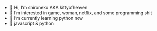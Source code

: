- 👋 Hi, I’m shironeko AKA kittyofheaven
- 👀 I’m interested in game, woman, netflix, and some programming shit
- 🌱 I’m currently learning python now
- 💞️ javascript & python

<!---
kittyofheaven/kittyofheaven is a ✨ special ✨ repository because its `README.md` (this file) appears on your GitHub profile.
You can click the Preview link to take a look at your changes.
- 📫 How to reach me ...
- 💞️ I’m looking to collaborate on ...
--->

